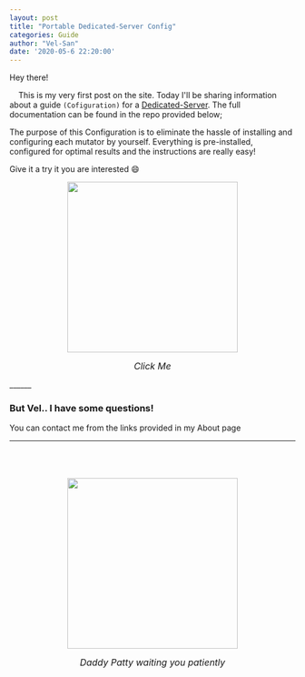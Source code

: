 ```yaml
---
layout: post
title: "Portable Dedicated-Server Config"
categories: Guide
author: "Vel-San"
date: '2020-05-6 22:20:00'
---
```

Hey there!

&nbsp;&nbsp;&nbsp;&nbsp;This is my very first post on the site. Today I'll be sharing information about a guide `(Cofiguration)` for a [Dedicated-Server][DS]. The full documentation can be found in the repo provided below;

The purpose of this Configuration is to eliminate the hassle of installing and configuring each mutator by yourself. Everything is pre-installed, configured for optimal results and the instructions are really easy!

Give it a try it you are interested 😄

<div align="center">
  <a target="_blank" rel="noopener noreferrer" href="https://github.com/Vel-San/kf-portable">
    <img width="300" src="https://www.htxt.co.za/wp-content/uploads/2018/11/github-logo.jpg">
  </a>
</div>
<p align="center">
  <i><font size="3">Click Me</font></i>
</p>
______

### But Vel.. I have some questions!

You can contact me from the links provided in my About page

______

<br>
<br>
<br>

<div align="center">
  <a target="_blank" rel="noopener noreferrer" href="https://steamcommunity.com/sharedfiles/filedetails/?id=959835458">
    <img width="300" src="https://steamuserimages-a.akamaihd.net/ugc/862852702970624424/C877A8A5D229EE08987C57B94A4C3162E1173D46/">
  </a>
</div>
<p align="center">
  <i><font size="3">Daddy Patty waiting you patiently</font></i>
</p>

[DS]: https://wiki.tripwireinteractive.com/index.php/Dedicated_Server_%28KillingFloor%29
[KF]: https://store.steampowered.com/app/1250/Killing_Floor/
[WS]: https://steamcommunity.com/app/1250/workshop/
[Mutators]:   https://killingfloor.fandom.com/wiki/Mutators
[Guides]: https://steamcommunity.com/app/1250/guides/
